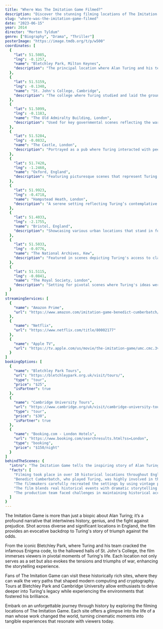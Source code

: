 ```yaml
---
title: "Where Was The Imitation Game Filmed?"
description: "Discover the stunning filming locations of The Imitation Game, where the life of Alan Turing comes to life against historical backdrops."
slug: "where-was-the-imitation-game-filmed"
date: "2023-06-15"
year: 2014
director: "Morten Tyldum"
genre: ["Biography", "Drama", "Thriller"]
posterImage: "https://image.tmdb.org/t/p/w500"
coordinates: [
  { 
    "lat": 51.5085, 
    "lng": -0.1257, 
    "name": "Bletchley Park, Milton Keynes", 
    "description": "The principal location where Alan Turing and his team cracked the Enigma code."
  },
  { 
    "lat": 51.5159, 
    "lng": -0.1340, 
    "name": "St. John's College, Cambridge", 
    "description": "The college where Turing studied and laid the groundwork for his brilliant mind."
  },
  { 
    "lat": 51.5099, 
    "lng": -0.1183, 
    "name": "The Old Admiralty Building, London", 
    "description": "Used for key governmental scenes reflecting the wartime efforts in London."
  },
  { 
    "lat": 51.5284, 
    "lng": -0.0832, 
    "name": "The Castle, London", 
    "description": "Portrayed as a pub where Turing interacted with peers and developed friendships."
  },
  { 
    "lat": 51.7420, 
    "lng": -1.2460, 
    "name": "Oxford, England", 
    "description": "Featuring picturesque scenes that represent Turing's early academic journey."
  },
  { 
    "lat": 51.9923, 
    "lng": -0.4718, 
    "name": "Hampstead Heath, London", 
    "description": "A serene setting reflecting Turing’s contemplative moments amidst the chaos of war."
  },
  { 
    "lat": 51.4033, 
    "lng": -2.1755, 
    "name": "Bristol, England", 
    "description": "Showcasing various urban locations that stand in for 1940s London."
  },
  { 
    "lat": 51.5033, 
    "lng": -0.0776, 
    "name": "The National Archives, Kew", 
    "description": "Featured in scenes depicting Turing's access to classified documents."
  },
  { 
    "lat": 51.5115, 
    "lng": -0.0841, 
    "name": "The Royal Society, London", 
    "description": "Setting for pivotal scenes where Turing's ideas were shared with the scientific community."
  }
]
streamingServices: [
  {
    "name": "Amazon Prime",
    "url": "https://www.amazon.com/imitation-game-benedict-cumberbatch/dp/B00N9R1E6Q"
  },
  {
    "name": "Netflix",
    "url": "https://www.netflix.com/title/80002177"
  },
  {
    "name": "Apple TV",
    "url": "https://tv.apple.com/us/movie/the-imitation-game/umc.cmc.3v01h1oz7gqahynr5umzjbm3q"
  }
]
bookingOptions: [
  {
    "name": "Bletchley Park Tours",
    "url": "https://bletchleypark.org.uk/visit/tours/",
    "type": "tour",
    "price": "$25",
    "isPartner": true
  },
  {
    "name": "Cambridge University Tours",
    "url": "https://www.cambridge.org/uk/visit/cambridge-university-tours",
    "type": "tour",
    "price": "$30",
    "isPartner": true
  },
  {
    "name": "Booking.com - London Hotels",
    "url": "https://www.booking.com/searchresults.html?ss=London",
    "type": "booking",
    "price": "$150/night"
  }
]
behindTheScenes: {
  "intro": "The Imitation Game tells the inspiring story of Alan Turing and his pivotal role in World War II. Locations chosen for the film not only highlight Turing's journey but also encapsulate the emotional turbulence of the time.",
  "facts": [
    "Filming took place in over 10 historical locations throughout England to accurately represent 1940s Britain.",
    "Benedict Cumberbatch, who played Turing, was highly involved in the film’s production, wanting to portray Turing's complexities authentically.",
    "The filmmakers carefully recreated the settings by using vintage props and meticulous planning to match the period.",
    "The film blends real historical events with dramatic storytelling to create a compelling narrative that sheds light on Turing's struggles and achievements.",
    "The production team faced challenges in maintaining historical accuracy while delivering an engaging cinematic experience."
  ]
}
---
```


<ImitationGameGuide />

The Imitation Game is more than just a biopic about Alan Turing; it’s a profound narrative that intertwines history, genius, and the fight against prejudice. Shot across diverse and significant locations in England, the film provides an evocative backdrop to Turing's story of triumph against the odds.

From the iconic Bletchley Park, where Turing and his team cracked the infamous Enigma code, to the hallowed halls of St. John's College, the film immerses viewers in pivotal moments of Turing's life. Each location not only serves as a set but also evokes the tensions and triumphs of war, enhancing the storytelling experience.

Fans of The Imitation Game can visit these historically rich sites, where they can walk the very paths that shaped modern computing and cryptography. Tours at Bletchley Park and Cambridge University allow enthusiasts to delve deeper into Turing's legacy while experiencing the environments that fostered his brilliance.

Embark on an unforgettable journey through history by exploring the filming locations of The Imitation Game. Each site offers a glimpse into the life of a man whose work changed the world, turning cinematic moments into tangible experiences that resonate with viewers today.